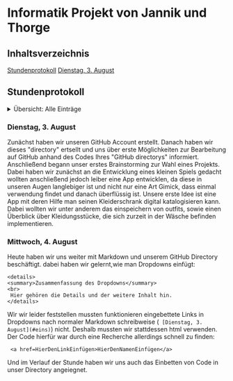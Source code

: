 
 # Informatik Projekt von Jannik und Thorge
 
 ## Inhaltsverzeichnis
 
  [Stundenprotokoll](#prot)
  [Dienstag, 3. August](#eins)
 
 ## Stundenprotokoll<a name="prot"></a>
 
 <details>
<summary>Übersicht: Alle Einträge</summary>
<br>
  <a href=#eins>Dienstag, 3. August</a> |
  <a href=#zwei>Mittwoch, 4. August</a>
</details>

 
 ### Dienstag, 3. August<a name="eins"></a> 
 
Zunächst haben wir unseren GitHub Account erstellt. Danach haben wir dieses "directory" ertsellt und uns über erste Möglichkeiten zur Bearbeitung auf GitHub anhand des Codes Ihres "GitHub directorys" informiert. Anschließend begann unser erstes Brainstorming zur Wahl eines Projekts. Dabei haben wir zunächst an die Entwicklung eines kleinen Spiels gedacht wollten anschließend jedoch leiber eine App entwicklen, da diese in unseren Augen langlebiger ist und nicht nur eine Art Gimick, dass einmal verwendung findet und danach überflüssig ist. Unsere erste Idee ist eine App mit deren Hilfe man seinen Kleiderschrank digital katalogisieren kann. Dabei wollten wir unter anderem das einspeichern von outfits, sowie einen Überblick über Kleidungsstücke, die sich zurzeit in der Wäsche befinden implementieren.

### Mittwoch, 4. August<a name="zwei"></a>

Heute haben wir uns weiter mit Markdown und unserem GitHub Directory beschäftigt. dabei haben wir gelernt,wie man Dropdowns einfügt:

   
    <details>
    <summary>Zusammenfassung des Dropdowns</summary>
    <br>
     Hier gehören die Details und der weitere Inhalt hin.
    </details>
  
  Wir wir leider feststellen mussten funktionieren eingebettete Links in Dropdowns nach normaler Markdown schreibweise (` [Dienstag, 3. August](#eins)`) nicht. Deshalb mussten wir stattdessen html verwenden. Der Code hierfür war durch eine Recherche allerdings schnell zu finden: 
      
     <a href=HierDenLinkEinfügen>HierDenNamenEinfügen</a> 
  
  Und im Verlauf der Stunde haben wir uns auch das Einbetten von Code in unser Directory angeiegnet.
